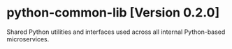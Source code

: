 # python-common-lib [Version 0.2.0]
Shared Python utilities and interfaces used across all internal Python-based microservices.
